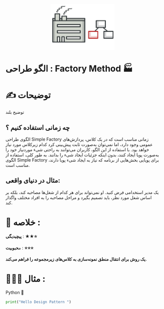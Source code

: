 <p align="center">
  <img src="https://github.com/mojtabapaso/Design-Pattern-Persian/blob/main/img/Creational/factory-method-mini.png" height="150px" />
</p>

# الگو طراحی :  Factory Method 🏭

# ✍️ توضیحات 
توضیح بلند
## چه زمانی استفاده کنیم ؟

 الگوی طراحی Simple Factory زمانی مناسب است که در یک کلاس، پردازش‌های عمومی وجود دارد، اما نمی‌توان به‌صورت ثابت پیش‌بینی کرد کدام زیرکلاس مورد نیاز خواهد بود. با استفاده از این الگو، کاربران می‌توانند به راحتی شیء موردنیاز خود را به‌صورت پویا ایجاد کنند، بدون اینکه جزئیات ایجاد شیء را بدانند. به طور کلی، استفاده از الگوی Simple Factory برای پویایی بخش‌هایی از برنامه که نیاز به ایجاد شیء پویا دارند، مناسب است.

## مثال در دنیای واقعی:
یک مدیر استخدامی فرض کنید. او نمی‌تواند برای هر کدام از شغل‌ها مصاحبه کند، بلکه بر اساس شغل مورد نظر، باید تصمیم بگیرد و مراحل مصاحبه را به افراد مختلف واگذار کند.

 # 📝 خلاصه :
**پیچیدیگی** : **★★⭐** 

م**حبوبیت** : **⭐⭐⭐**

**یک روش برای انتقال منطق نمونه‌سازی به کلاس‌های زیرمجموعه را فراهم می‌کند.**

# 👨🏻‍💻 مثال  :
Python 🐍 


```python
print("Hello Design Pattern ")
```
